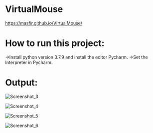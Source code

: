 # VirtualMouse

https://masfir.github.io/VirtualMouse/

# How to run this project:

->Install python version 3.7.9 and install the editor Pycharm.
->Set the Interpreter in Pycharm.

# Output:

![Screenshot_3](https://user-images.githubusercontent.com/101929096/192082700-d432aea4-490e-4d5d-8c77-e09c60bf4ea4.png)

![Screenshot_4](https://user-images.githubusercontent.com/101929096/192082733-7659485b-c53f-4415-8d5c-3f7e241a6eba.png)

![Screenshot_5](https://user-images.githubusercontent.com/101929096/192082737-db6a924d-1c9d-46fe-ad07-fb4ca7137200.png)

![Screenshot_6](https://user-images.githubusercontent.com/101929096/192082751-9025875e-96ac-44bd-80db-5cc5b6483548.png)

